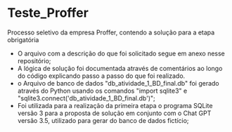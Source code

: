 # Teste_Proffer
Processo seletivo da empresa Proffer, contendo a solução para a etapa obrigatória

- O arquivo com a descrição do que foi solicitado segue em anexo nesse repositório;
- A lógica de solução foi documentada através de comentários ao longo do código explicando passo a passo do que foi realizado.
- o Arquivo de banco de dados "db_atividade_1_BD_final.db" foi gerado através do Python usando os comandos "import sqlite3" e "sqlite3.connect('db_atividade_1_BD_final.db')";
- Foi utilizada para a realização da primeira etapa o programa SQLite versão 3 para a proposta de solução em conjunto com o Chat GPT versão 3.5, utilizado para gerar do banco de dados fictício;
